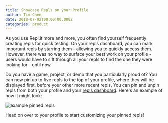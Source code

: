 ```yaml
---
title: Showcase Repls on your Profile
author: Tim Chen
date: 2018-07-02T00:00:00.000Z
categories: product
---
```


As you use Repl.it more and more, you often find yourself frequently creating repls for quick testing.  On your repls dashboard, you can mark important repls by starring them - allowing you to quickly access them.  However, there was no way to surface your best work on your profile - users would have to sift through all your repls to find the one they were looking for - until now.

Do you have a game, project, or demo that you particularly proud of?  You can now pin up to five repls to the top of your profile, where they will be displayed first, before your other more recent repls.  You can pin and unpin repls from both your profile and your [repls dashboard](/repls).  Here's an example of how it might look:

![example pinned repls](https://blog.replit.com/images/blog/amasad-pins.png)

Head on over to your profile to start customizing your pinned repls!